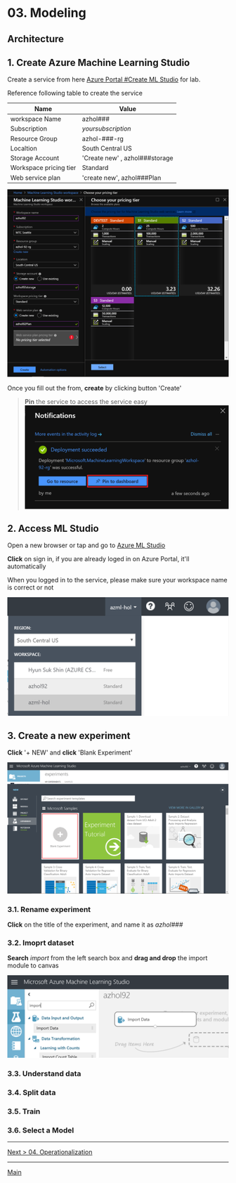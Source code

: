 # 03. Modeling

## Architecture

## 1. Create Azure Machine Learning Studio

Create a service from here [Azure Portal #Create ML Studio](https://ms.portal.azure.com/#create/Microsoft.MachineLearningWorkspace) for lab.

Reference following table to create the service

|Name|Value|
|---|---|
|workspace Name|azhol###|
|Subscription|_yoursubscription_|
|Resource Group|azhol-###-rg|
|Localtion|South Central US|
|Storage Account|'Create new' , azhol###storage|
|Workspace pricing tier|Standard|
|Web service plan|'create new', azhol###Plan|

![CreateMLStudio](./images/03.01.png)

Once you fill out the from, __create__ by clicking button 'Create'

> __Pin__ the service to access the service easy
> ![CreateMLStudio](./images/03.02.png)

## 2. Access ML Studio

Open a new browser or tap and go to [Azure ML Studio](https://studio.azureml.net)

__Click__ on sign in, if you are already loged in on Azure Portal, it'll automatically

When you logged in to the service, please make sure your workspace name is correct or not

![WorkspaceName](./images/03.03.png)

## 3. Create a new experiment

__Click__ '+ NEW' and __click__ 'Blank Experiment'

![newexp](./images/03.04.png)


### 3.1. Rename experiment

__Click__ on the title of the experiment, and name it as _azhol###_

### 3.2. Imoprt dataset

__Search__ _import_ from the left search box and __drag and drop__ the import module to canvas

![import](./images/03.06.png)

### 3.3. Understand data

### 3.4. Split data

### 3.5. Train

### 3.6. Select a Model


---
[Next > 04. Operationalization](https://github.com/xlegend1024/az-cloudscale-adv-analytics/blob/master/04Operationalization.md)

---
[Main](https://github.com/xlegend1024/az-cloudscale-adv-analytics/blob/master/README.md)

